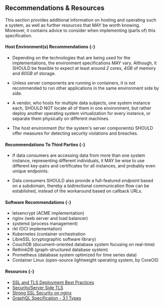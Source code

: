 ## Recommendations & Resources



This section provides additional information on hosting and operating such a system, as well as 
further resources that MAY be worth knowing. Moreover, it contains advice to consider when 
implementing (parts of) this specification.



#### Host Environment(s) Recommendations {-}

+   Depending on the technologies that are being used for the implementations, the environment 
    specifications MAY vary. Although, it SHOULD be feasible to expect at least around *2* cores, 
    *4GB* of memory and *60GB* of storage.

+   Unless server components are running in containers, it is not recommended to run other 
    applications in the same environment side by side.

+   A vendor, who hosts for multiple data subjects, one system instance each, SHOULD NOT locate all 
    of them in one environment, but rather deploy another operating system virtualization for every 
    instance, or separate them physically on different machines.
    
+   The host environment (for the system's server components) SHOULD offer measures for detecting 
    security violations and breaches.



#### Recommendations To Third Parties {-}

+   If data consumers are accessing data from more than one system instance, representing different 
    individuals, it MAY be wise to use different key-pairs and certificates for all instances, and 
    probably even unique endpoints.
    
+   Data consumers SHOULD also provide a full-featured *endpoint* based on a subdomain, thereby a 
    bidirectional communication flow can be established, instead of the workaround based on callback 
    URLs.



#### Software Recommendations {-}

+   letsencrypt (ACME implementation)
+   nginx (web server and load balancer)
+   systemd (process management)
+   rkt (OCI implementation)
+   Kubernetes (container orchestration
+   LibreSSL (cryptographic software library)
+   CouchDB (document-oriented database system focusing on real-time)
+   RethinkDB (graph-structured database system)
+   Prometheus (database system optimized for time series data)
+   Container Linux (open-source lightweight operating system, by CoreOS)



#### Resources {-}

+   [SSL and TLS Deployment Best Practices](https://github.com/ssllabs/research/wiki/SSL-and-TLS-Deployment-Best-Practices)
+   [Security/Server Side TLS](https://wiki.mozilla.org/Security/Server_Side_TLS)
+   [Strong SSL Security on nginx](https://raymii.org/s/tutorials/Strong_SSL_Security_On_nginx.html)
+   [GraphQL Specification - 3.1 Types](https://facebook.github.io/graphql/#sec-Types)
